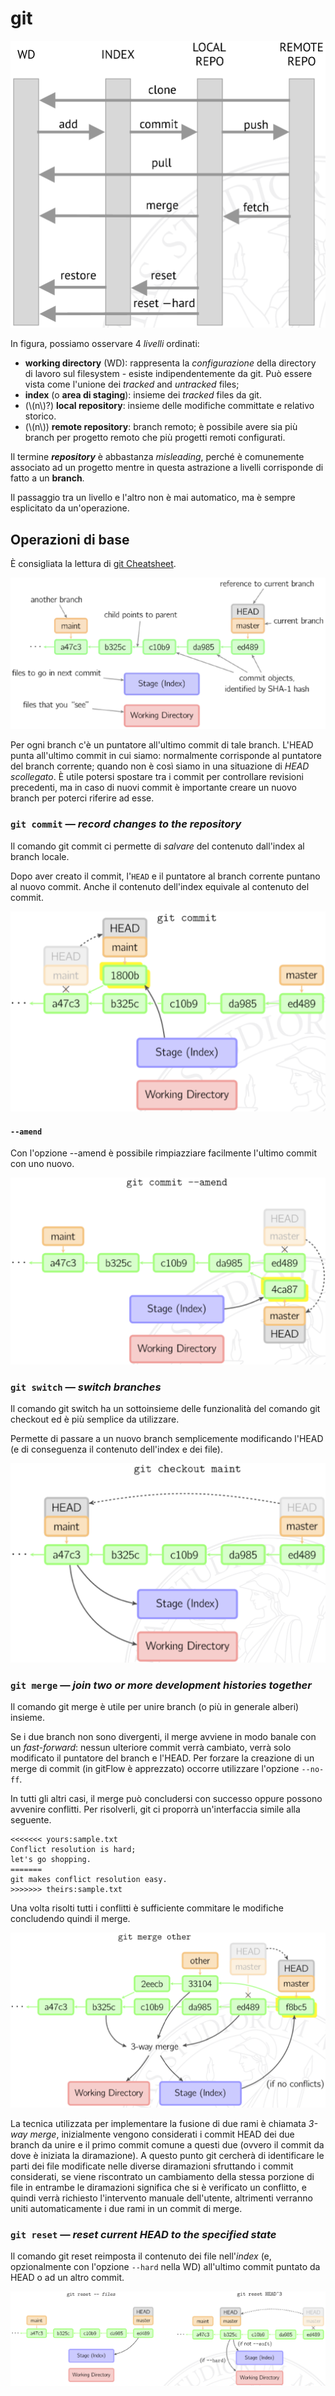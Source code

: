 # git 

![Schema git](/assets/05_git-schema.png)

In figura, possiamo osservare 4 _livelli_ ordinati:
- __working directory__ (WD): rappresenta la _configurazione_ della directory di lavoro sul filesystem - esiste indipendentemente da git.
Può essere vista come l'unione dei _tracked_ and _untracked_ files; 
- __index__ (o __area di staging__): insieme dei _tracked_ files da git.
- (\\(n\\)?) __local repository__: insieme delle modifiche committate e relativo storico. 
- (\\(n\\)) __remote repository__: branch remoto; è possibile avere sia più branch per progetto remoto che più progetti remoti configurati.

Il termine ___repository___ è abbastanza _misleading_, perché è comunemente associato ad un progetto mentre in questa astrazione a livelli corrisponde di fatto a un __branch__.

Il passaggio tra un livello e l'altro non è mai automatico, ma è sempre esplicitato da un'operazione. 

## Operazioni di base

È consigliata la lettura di [git Cheatsheet](http://ndpsoftware.com/git-cheatsheet.html).

![Puntatori commit git](/assets/05_git-commits.png)

Per ogni branch c'è un puntatore all'ultimo commit di tale branch.
L'HEAD punta all'ultimo commit in cui siamo: normalmente corrisponde al puntatore del branch corrente; quando non è così siamo in una situazione di _HEAD scollegato_. 
È utile potersi spostare tra i commit per controllare revisioni precedenti, ma in caso di nuovi commit è importante creare un nuovo branch per poterci riferire ad esse.

### `git commit` &mdash; _record changes to the repository_

Il comando git commit ci permette di _salvare_ del contenuto dall'index al branch locale.

Dopo aver creato il commit, l'`HEAD` e il puntatore al branch corrente puntano al nuovo commit.
Anche il contenuto dell'index equivale al contenuto del commit.

![Puntatori commit git 2](/assets/05_git-commit.png)

#### `--amend`

Con l'opzione -\-amend è possibile rimpiazziare facilmente l'ultimo commit con uno nuovo. 

![git commit --amend](/assets/05_git-commit-amend.png)

### `git switch` &mdash; _switch branches_

Il comando git switch ha un sottoinsieme delle funzionalità del comando git checkout ed è più semplice da utilizzare.

Permette di passare a un nuovo branch semplicemente modificando l'HEAD (e di conseguenza il contenuto dell'index e dei file). 

![git checkout](/assets/05_git-checkout.png)

### `git merge` &mdash; _join two or more development histories together_

Il comando git merge è utile per unire branch (o più in generale alberi) insieme.

Se i due branch non sono divergenti, il merge avviene in modo banale con un _fast-forward_: nessun ulteriore commit verrà cambiato, verrà solo modificato il puntatore del branch e l'HEAD. 
Per forzare la creazione di un merge di commit (in gitFlow è apprezzato) occorre utilizzare l'opzione `--no-ff`.

In tutti gli altri casi, il merge può concludersi con successo oppure possono avvenire conflitti. 
Per risolverli, git ci proporrà un'interfaccia simile alla seguente.

    <<<<<<< yours:sample.txt
    Conflict resolution is hard;
    let's go shopping.
    =======
    git makes conflict resolution easy.
    >>>>>>> theirs:sample.txt

Una volta risolti tutti i conflitti è sufficiente commitare le modifiche concludendo quindi il merge.

![git merge](/assets/05_git-merge.png)

La tecnica utilizzata per implementare la fusione di due rami è chiamata _3-way merge_, inizialmente vengono considerati i commit HEAD dei due branch da unire e il primo commit comune a questi due (ovvero il commit da dove è iniziata la diramazione).
A questo punto git cercherà di identificare le parti dei file modificate nelle diverse diramazioni sfruttando i commit considerati, se viene riscontrato un cambiamento della stessa porzione di file in entrambe le diramazioni significa che si è verificato un conflitto, e quindi verrà richiesto l'intervento manuale dell'utente, altrimenti verranno uniti automaticamente i due rami in un commit di merge.

### `git reset` &mdash; _reset current HEAD to the specified state_

Il comando git reset reimposta il contenuto dei file nell'_index_ (e, opzionalmente con l'opzione `--hard` nella WD) all'ultimo commit puntato da HEAD o ad un altro commit.

![git reset](/assets/05_git-reset.png)
